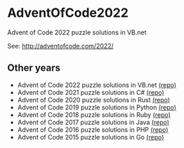 # AdventOfCode2022

Advent of Code 2022 puzzle solutions in VB.net

See: http://adventofcode.com/2022/

## Other years

- Advent of Code 2022 puzzle solutions in VB.net [(repo)](https://github.com/mevdschee/AdventOfCode2022)
- Advent of Code 2021 puzzle solutions in C# [(repo)](https://github.com/mevdschee/AdventOfCode2021)
- Advent of Code 2020 puzzle solutions in Rust [(repo)](https://github.com/mevdschee/AdventOfCode2020)
- Advent of Code 2019 puzzle solutions in Python [(repo)](https://github.com/mevdschee/AdventOfCode2019)
- Advent of Code 2018 puzzle solutions in Ruby [(repo)](https://github.com/mevdschee/AdventOfCode2018)
- Advent of Code 2017 puzzle solutions in Java [(repo)](https://github.com/mevdschee/AdventOfCode2017)
- Advent of Code 2016 puzzle solutions in PHP [(repo)](https://github.com/mevdschee/AdventOfCode2016)
- Advent of Code 2015 puzzle solutions in Go [(repo)](https://github.com/mevdschee/AdventOfCode2015)
